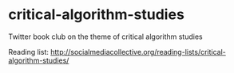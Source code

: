 # critical-algorithm-studies
Twitter book club on the theme of critical algorithm studies

Reading list: http://socialmediacollective.org/reading-lists/critical-algorithm-studies/
